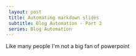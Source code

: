 ```yaml
---
 layout: post
 title: Automating markdown slides
 subtitle: Blog Automation - Part 2
 series: Blog Automation
---
```


Like many people I'm not a big fan of powerpoint